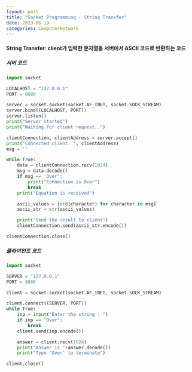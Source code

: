 ```yaml
---
layout: post
title: "Socket Programming - String Transfer"
date: 2023-06-19
categories: ComputerNetwork
---
```


<!-- prettier-ignore-start -->

#### String Transfer: client가 입력한 문자열을 서버에서 ASCII 코드로 반환하는 코드
##### 서버 코드

<!-- prettier-ignore-end -->

```python
import socket

LOCALHOST = "127.0.0.1"
PORT = 8080

server = socket.socket(socket.AF_INET, socket.SOCK_STREAM)
server.bind((LOCALHOST, PORT))
server.listen()
print("Server started")
print("Waiting for client request..")

clientConnection, clientAddress = server.accept()
print("Connected client: ", clientAddress)
msg = ''

while True:
    data = clientConnection.recv(1024)
    msg = data.decode()
    if msg == 'Over':
        print("Connection is Over")
        break
    print("Equation is received")

    ascii_values = [ord(character) for character in msg]
    ascii_str = str(ascii_values)

    print("Send the result to client")
    clientConnection.send(ascii_str.encode())

clientConnection.close()
```

<!-- prettier-ignore-start -->

##### 클라이언트 코드

<!-- prettier-ignore-end -->

```python
import socket

SERVER = "127.0.0.1"
PORT = 8080

client = socket.socket(socket.AF_INET, socket.SOCK_STREAM)

client.connect((SERVER, PORT))
while True:
    inp = input("Enter the string : ")
    if inp == "Over":
        break
    client.send(inp.encode())

    answer = client.recv(1024)
    print("Answer is "+answer.decode())
    print("Type 'Over' to terminate")

client.close()
```
